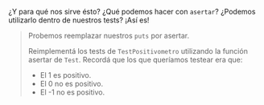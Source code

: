 ¿Y para qué nos sirve ésto? ¿Qué podemos hacer con `asertar`? ¿Podemos utilizarlo dentro de nuestros tests? ¡Así es! 

> Probemos reemplazar nuestros `puts` por asertar.  
> 
> Reimplementá los tests de `TestPositivometro` utilizando la función asertar de `Test`. Recordá que los que queríamos testear era que:
> 
> * El 1 es positivo.
> * El 0 no es positivo.
> * El -1 no es positivo.


